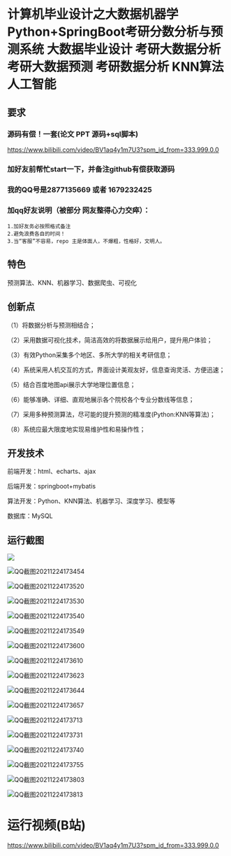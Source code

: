 # 计算机毕业设计之大数据机器学Python+SpringBoot考研分数分析与预测系统 大数据毕业设计 考研大数据分析 考研大数据预测 考研数据分析 KNN算法 人工智能

## 要求
### 源码有偿！一套(论文 PPT 源码+sql脚本)

https://www.bilibili.com/video/BV1aq4y1m7U3?spm_id_from=333.999.0.0

### 

### 加好友前帮忙start一下，并备注github有偿获取源码
### 我的QQ号是2877135669 或者 1679232425
### 加qq好友说明（被部分 网友整得心力交瘁）：
    1.加好友务必按照格式备注
    2.避免浪费各自的时间！
    3.当“客服”不容易，repo 主是体面人，不爆粗，性格好，文明人。





## 特色

预测算法、KNN、机器学习、数据爬虫、可视化



## 创新点

（1）将数据分析与预测相结合；

（2）采用数据可视化技术，简洁高效的将数据展示给用户，提升用户体验；

（3）有效Python采集多个地区、多所大学的相关考研信息；

（4）系统采用人机交互的方式，界面设计美观友好，信息查询灵活、方便迅速；

（5）结合百度地图api展示大学地理位置信息；

（6）能够准确、详细、直观地展示各个院校各个专业分数线等信息；

（7）采用多种预测算法，尽可能的提升预测的精准度(Python:KNN等算法)；

（8）系统应最大限度地实现易维护性和易操作性；



## 开发技术

前端开发：html、echarts、ajax

后端开发：springboot+mybatis

算法开发：Python、KNN算法、机器学习、深度学习、模型等

数据库：MySQL



## 运行截图

![](QQ截图20211224173351.png)

![QQ截图20211224173454](QQ截图20211224173454.png)

![QQ截图20211224173520](QQ截图20211224173520.png)

![QQ截图20211224173530](QQ截图20211224173530.png)

![QQ截图20211224173540](QQ截图20211224173540.png)

![QQ截图20211224173549](QQ截图20211224173549.png)

![QQ截图20211224173600](QQ截图20211224173600.png)

![QQ截图20211224173610](QQ截图20211224173610.png)

![QQ截图20211224173623](QQ截图20211224173623.png)

![QQ截图20211224173644](QQ截图20211224173644.png)

![QQ截图20211224173657](QQ截图20211224173657.png)

![QQ截图20211224173713](QQ截图20211224173713.png)

![QQ截图20211224173731](QQ截图20211224173731.png)

![QQ截图20211224173740](QQ截图20211224173740.png)

![QQ截图20211224173755](QQ截图20211224173755.png)

![QQ截图20211224173803](QQ截图20211224173803.png)

![QQ截图20211224173813](QQ截图20211224173813.png)







# 运行视频(B站)

https://www.bilibili.com/video/BV1aq4y1m7U3?spm_id_from=333.999.0.0





